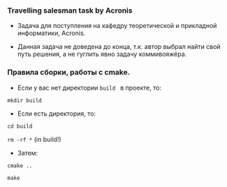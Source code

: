 ### Travelling salesman task by Acronis

- Задача для поступления на кафедру теоретической и прикладной информатики, Acronis.

- Данная задача не доведена до конца, т.к. автор выбрал найти свой путь решения, а не гуглить явно задачу коммивояжёра.


### Правила сборки, работы с cmake.

- Если у вас нет директории ``` build  ``` в проекте, то:

``` mkdir build ```

- Если есть директория, то:

``` cd build ```

``` rm -rf * ``` (in build!)

- Затем:

``` cmake .. ```

``` make ```


